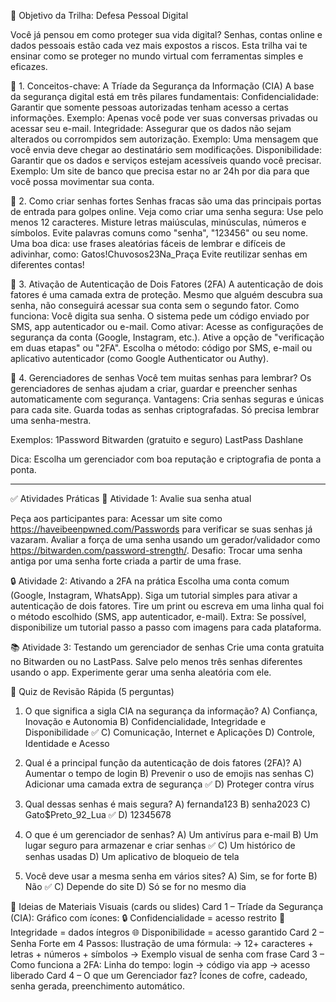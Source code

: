 🧠 Objetivo da Trilha: Defesa Pessoal Digital

Você já pensou em como proteger sua vida digital? Senhas, contas online e dados pessoais estão cada vez mais expostos a riscos. Esta trilha vai te ensinar como se proteger no mundo virtual com ferramentas simples e eficazes.

🔑 1. Conceitos-chave: A Tríade da Segurança da Informação (CIA)
A base da segurança digital está em três pilares fundamentais:
    Confidencialidade: Garantir que somente pessoas autorizadas tenham acesso a certas informações.
        Exemplo: Apenas você pode ver suas conversas privadas ou acessar seu e-mail.
    Integridade: Assegurar que os dados não sejam alterados ou corrompidos sem autorização.
        Exemplo: Uma mensagem que você envia deve chegar ao destinatário sem modificações.
    Disponibilidade: Garantir que os dados e serviços estejam acessíveis quando você precisar.
        Exemplo: Um site de banco que precisa estar no ar 24h por dia para que você possa movimentar sua conta.

🧩 2. Como criar senhas fortes
Senhas fracas são uma das principais portas de entrada para golpes online. Veja como criar uma senha segura:
    Use pelo menos 12 caracteres.
    Misture letras maiúsculas, minúsculas, números e símbolos.
    Evite palavras comuns como "senha", "123456" ou seu nome.
    Uma boa dica: use frases aleatórias fáceis de lembrar e difíceis de adivinhar, como:
    Gatos!Chuvosos23Na_Praça
Evite reutilizar senhas em diferentes contas!

🔐 3. Ativação de Autenticação de Dois Fatores (2FA)
A autenticação de dois fatores é uma camada extra de proteção. Mesmo que alguém descubra sua senha, não conseguirá acessar sua conta sem o segundo fator.
Como funciona:
    Você digita sua senha.
    O sistema pede um código enviado por SMS, app autenticador ou e-mail.
Como ativar:
    Acesse as configurações de segurança da conta (Google, Instagram, etc.).
    Ative a opção de "verificação em duas etapas" ou "2FA".
    Escolha o método: código por SMS, e-mail ou aplicativo autenticador (como Google Authenticator ou Authy).

🧠 4. Gerenciadores de senhas
Você tem muitas senhas para lembrar? Os gerenciadores de senhas ajudam a criar, guardar e preencher senhas automaticamente com segurança.
Vantagens:
    Cria senhas seguras e únicas para cada site.
    Guarda todas as senhas criptografadas.
    Só precisa lembrar uma senha-mestra.

Exemplos:
    1Password
    Bitwarden (gratuito e seguro)
    LastPass
    Dashlane

Dica: Escolha um gerenciador com boa reputação e criptografia de ponta a ponta.

-------------

✅ Atividades Práticas
📌 Atividade 1: Avalie sua senha atual

Peça aos participantes para:
    Acessar um site como https://haveibeenpwned.com/Passwords para verificar se suas senhas já vazaram.
    Avaliar a força de uma senha usando um gerador/validador como https://bitwarden.com/password-strength/.
    Desafio: Trocar uma senha antiga por uma senha forte criada a partir de uma frase.

🔒 Atividade 2: Ativando a 2FA na prática
    Escolha uma conta comum (Google, Instagram, WhatsApp).
    Siga um tutorial simples para ativar a autenticação de dois fatores.
    Tire um print ou escreva em uma linha qual foi o método escolhido (SMS, app autenticador, e-mail).
    Extra: Se possível, disponibilize um tutorial passo a passo com imagens para cada plataforma.

📚 Atividade 3: Testando um gerenciador de senhas
    Crie uma conta gratuita no Bitwarden ou no LastPass.
    Salve pelo menos três senhas diferentes usando o app.
    Experimente gerar uma senha aleatória com ele.

🎯 Quiz de Revisão Rápida (5 perguntas)

1. O que significa a sigla CIA na segurança da informação?
A) Confiança, Inovação e Autonomia
B) Confidencialidade, Integridade e Disponibilidade ✅
C) Comunicação, Internet e Aplicações
D) Controle, Identidade e Acesso

2. Qual é a principal função da autenticação de dois fatores (2FA)?
A) Aumentar o tempo de login
B) Prevenir o uso de emojis nas senhas
C) Adicionar uma camada extra de segurança ✅
D) Proteger contra vírus

3. Qual dessas senhas é mais segura?
A) fernanda123
B) senha2023
C) Gato$Preto_92_Lua ✅
D) 12345678

4. O que é um gerenciador de senhas?
A) Um antivírus para e-mail
B) Um lugar seguro para armazenar e criar senhas ✅
C) Um histórico de senhas usadas
D) Um aplicativo de bloqueio de tela

5. Você deve usar a mesma senha em vários sites?
A) Sim, se for forte
B) Não ✅
C) Depende do site
D) Só se for no mesmo dia

🎨 Ideias de Materiais Visuais (cards ou slides)
    Card 1 – Tríade da Segurança (CIA):
        Gráfico com ícones:
            🔒 Confidencialidade = acesso restrito
            🧩 Integridade = dados íntegros
            🌐 Disponibilidade = acesso garantido
    Card 2 – Senha Forte em 4 Passos:
        Ilustração de uma fórmula:
        → 12+ caracteres + letras + números + símbolos
        → Exemplo visual de senha com frase
    Card 3 – Como funciona a 2FA:
        Linha do tempo: login → código via app → acesso liberado
    Card 4 – O que um Gerenciador faz?
        Ícones de cofre, cadeado, senha gerada, preenchimento automático.